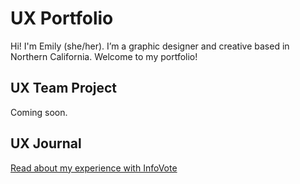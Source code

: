 # UX Portfolio

Hi! I'm Emily (she/her). I’m a graphic designer and creative based in Northern California. Welcome to my portfolio!

## UX Team Project

Coming soon.

## UX Journal

[Read about my experience with InfoVote](j01/)
